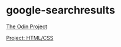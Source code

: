 # google-searchresults

[The Odin Project](http://www.theodinproject.com/)

[Project: HTML/CSS](http://www.theodinproject.com/courses/web-development-101/lessons/html-css)

